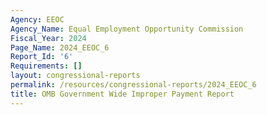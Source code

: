 ```yaml
---
Agency: EEOC
Agency_Name: Equal Employment Opportunity Commission
Fiscal_Year: 2024
Page_Name: 2024_EEOC_6
Report_Id: '6'
Requirements: []
layout: congressional-reports
permalink: /resources/congressional-reports/2024_EEOC_6
title: OMB Government Wide Improper Payment Report
---
```

